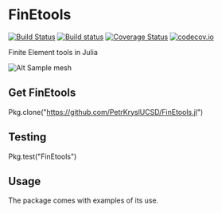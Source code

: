 # FinEtools

[![Build Status](https://travis-ci.org/PetrKryslUCSD/FinEtools.jl.svg?branch=master)](https://travis-ci.org/PetrKryslUCSD/FinEtools.jl) [![Build status](https://ci.appveyor.com/api/projects/status/0qgyw2aa2529fahy?svg=true)](https://ci.appveyor.com/project/PetrKryslUCSD/finetools-jl) [![Coverage Status](https://coveralls.io/repos/PetrKryslUCSD/FinEtools.jl/badge.svg?branch=master&service=github)](https://coveralls.io/github/PetrKryslUCSD/FinEtools.jl?branch=master) [![codecov.io](http://codecov.io/github/PetrKryslUCSD/FinEtools.jl/coverage.svg?branch=master)](http://codecov.io/github/PetrKryslUCSD/FinEtools.jl?branch=master)

Finite Element tools in Julia


![Alt Sample mesh](http://hogwarts.ucsd.edu/~pkrysl/site.images/ScreenHunter_31%20Feb.%2009%2020.54.jpg "FinEtools.jl")

## Get FinEtools

Pkg.clone("https://github.com/PetrKryslUCSD/FinEtools.jl")

## Testing

Pkg.test("FinEtools")

## Usage

The package comes with examples  of its use.
